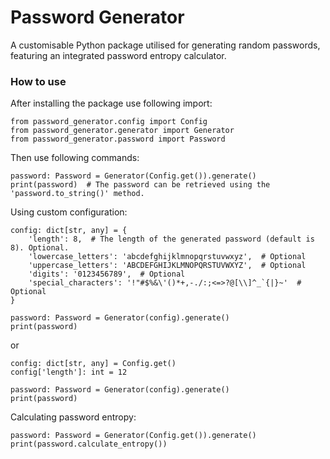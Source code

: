 # Password Generator
A customisable Python package utilised for generating random passwords, featuring an integrated password entropy calculator.

### How to use
After installing the package use following import:
```
from password_generator.config import Config
from password_generator.generator import Generator
from password_generator.password import Password
```

Then use following commands:
```
password: Password = Generator(Config.get()).generate()
print(password)  # The password can be retrieved using the 'password.to_string()' method.
```

Using custom configuration:
```
config: dict[str, any] = {
    'length': 8,  # The length of the generated password (default is 8). Optional.
    'lowercase_letters': 'abcdefghijklmnopqrstuvwxyz',  # Optional
    'uppercase_letters': 'ABCDEFGHIJKLMNOPQRSTUVWXYZ',  # Optional
    'digits': '0123456789',  # Optional
    'special_characters': '!"#$%&\'()*+,-./:;<=>?@[\\]^_`{|}~'  # Optional
}

password: Password = Generator(config).generate()
print(password)
```
or
```
config: dict[str, any] = Config.get()
config['length']: int = 12

password: Password = Generator(config).generate()
print(password)
```

Calculating password entropy:
```
password: Password = Generator(Config.get()).generate()
print(password.calculate_entropy())
```
